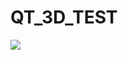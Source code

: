 # QT_3D_TEST

<img src="http://thumbnail.egloos.net/600x0/http://pds21.egloos.com/pds/201502/15/99/c0102099_54e04b9396388.png"> 

